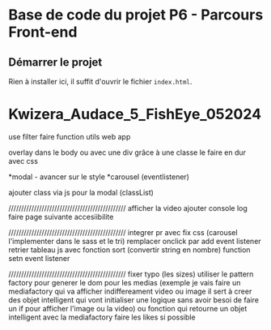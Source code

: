 # Base de code du projet P6 - Parcours Front-end

## Démarrer le projet

Rien à installer ici, il suffit d'ouvrir le fichier `index.html`.

# Kwizera_Audace_5_FishEye_052024


use filter
faire function utils
web app

overlay dans le body ou avec une div grâce à une classe
le faire en dur avec css

*modal - avancer sur le style
*carousel (eventlistener)

ajouter class via js pour la modal (classList)

//////////////////////////////////////////////
afficher la video
ajouter console log
faire page suivante
accesiibilite


//////////////////////////////////////////////
integrer pr avec fix css (carousel l'implementer dans le sass et le tri)
remplacer onclick par add event listener
retrier tableau js avec fonction sort (convertir string en nombre)
function setn event listener 


//////////////////////////////////////////////
fixer typo (les sizes)
utiliser le pattern factory pour generer le dom pour les medias (exemple je vais faire un mediafactory qui va afficher indiffereament video ou image il sert à creer des objet intelligent qui vont initialiser une logique sans avoir besoi de faire un if pour afficher l'image ou la video) ou fonction qui retourne un objet intelligent avec la mediafactory
faire les likes si possible 

